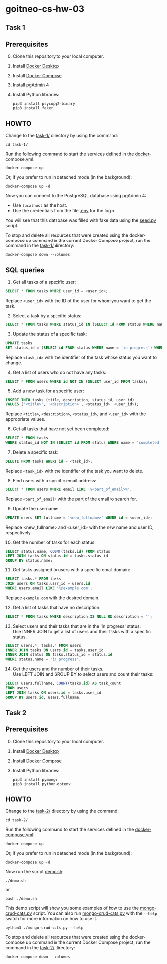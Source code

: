 # goitneo-cs-hw-03

## Task 1

## Prerequisites

0. Clone this repository to your local computer.
1. Install [Docker Desktop](https://www.docker.com/products/docker-desktop/)
2. Install [Docker Compose](https://docs.docker.com/compose/install/)
3. Install [pgAdmin 4](https://www.pgadmin.org/download/)
4. Install Python libraries:

   ```shell
   pip3 install psycopg2-binary
   pip3 install faker
   ```

## HOWTO

Change to the [task-1/](task-1/) directory by using the command:

   ```shell
   cd task-1/
   ```

Run the following command to start the services defined in the [docker-compose.yml](task-1/docker-compose.yaml):

```shell
docker-compose up
```

Or, if you prefer to run in detached mode (in the background):

```shell
docker-compose up -d
```

Now you can connect to the PostgreSQL database using pgAdmin 4:

- Use `localhost` as the host.
- Use the credentials from the file [.env](task-1/.env) for the login.

You will see that this database was filled with fake data using the [seed.py](task-1/scripts/seed.py) script.

To stop and delete all resources that were created using the docker-compose up command in the current Docker Compose project, run the command in the [task-1/](task-1/) directory:

```shell
docker-compose down --volumes
```

## SQL queries

1. Get all tasks of a specific user:

```sql
SELECT * FROM tasks WHERE user_id = <user_id>;
```

Replace `<user_id>` with the ID of the user for whom you want to get the task.

2. Select a task by a specific status:

```sql
SELECT * FROM tasks WHERE status_id IN (SELECT id FROM status WHERE name = 'new');
```

3. Update the status of a specific task:

```sql
UPDATE tasks
SET status_id = (SELECT id FROM status WHERE name = 'in progress') WHERE id = <task_id>;
```

Replace `<task_id>` with the identifier of the task whose status you want to change.

4. Get a list of users who do not have any tasks:

```sql
SELECT * FROM users WHERE id NOT IN (SELECT user_id FROM tasks);
```

5. Add a new task for a specific user:

```sql
INSERT INTO tasks (title, description, status_id, user_id)
VALUES ('<title>', '<description>', <status_id>, <user_id>);
```

Replace `<title>`, `<description>`, `<status_id>`, and `<user_id>` with the appropriate values.

6. Get all tasks that have not yet been completed:

```sql
SELECT * FROM tasks
WHERE status_id NOT IN (SELECT id FROM status WHERE name = 'completed');
```

7. Delete a specific task:

```sql
DELETE FROM tasks WHERE id = <task_id>;
```

Replace `<task_id>` with the identifier of the task you want to delete.

8. Find users with a specific email address:

```sql
SELECT * FROM users WHERE email LIKE '%<part_of_email>%';
```

Replace `<part_of_email>` with the part of the email to search for.

9. Update the username:

```sql
UPDATE users SET fullname = '<new_fullname>' WHERE id = <user_id>;
```

Replace <new_fullname> and <user_id> with the new name and user ID, respectively.

10. Get the number of tasks for each status:

```sql
SELECT status.name, COUNT(tasks.id) FROM status
LEFT JOIN tasks ON status.id = tasks.status_id
GROUP BY status.name;
```

11. Get tasks assigned to users with a specific email domain:

```sql
SELECT tasks.* FROM tasks
JOIN users ON tasks.user_id = users.id
WHERE users.email LIKE '%@example.com';
```

Replace `example.com` with the desired domain.

12. Get a list of tasks that have no description:

```sql
SELECT * FROM tasks WHERE description IS NULL OR description = '';
```

13. Select users and their tasks that are in the 'in progress' status.  
Use INNER JOIN to get a list of users and their tasks with a specific status.

```sql
SELECT users.*, tasks.* FROM users
INNER JOIN tasks ON users.id = tasks.user_id
INNER JOIN status ON tasks.status_id = status.id
WHERE status.name = 'in progress';
```

14. Get the users and the number of their tasks.  
Use LEFT JOIN and GROUP BY to select users and count their tasks:

```sql
SELECT users.fullname, COUNT(tasks.id) AS task_count
FROM users
LEFT JOIN tasks ON users.id = tasks.user_id
GROUP BY users.id, users.fullname;
```

## Task 2

## Prerequisites

0. Clone this repository to your local computer.
1. Install [Docker Desktop](https://www.docker.com/products/docker-desktop/)
2. Install [Docker Compose](https://docs.docker.com/compose/install/)
3. Install Python libraries:

   ```shell
   pip3 install pymongo
   pip3 install python-dotenv
   ```

## HOWTO

Change to the [task-2/](task-2/) directory by using the command:

   ```shell
   cd task-2/
   ```

Run the following command to start the services defined in the [docker-compose.yml](task-2/docker-compose.yaml):

```shell
docker-compose up
```

Or, if you prefer to run in detached mode (in the background):

```shell
docker-compose up -d
```

Now run the script [demo.sh](task-2/demo.sh):

```shell
./demo.sh
```

or

```shell
bash ./demo.sh
```

This demo script will show you some examples of how to use the [mongo-crud-cats.py](task-2/mongo-crud-cats.py) script.
You can also run [mongo-crud-cats.py](task-2/mongo-crud-cats.py) with the `--help` switch for more information on how to use it.

```shell
python3 ./mongo-crud-cats.py --help
```

To stop and delete all resources that were created using the docker-compose up command in the current Docker Compose project, run the command in the [task-2/](task-2/) directory:

```shell
docker-compose down --volumes
```
